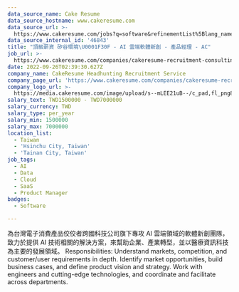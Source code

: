 ```yaml
---
data_source_name: Cake Resume
data_source_hostname: www.cakeresume.com
data_source_url: >-
  https://www.cakeresume.com/jobs?q=software&refinementList%5Blang_name%5D%5B0%5D=English&refinementList%5Bsalary_type%5D=per_year&range%5Bsalary_range%5D%5Bmin%5D=1000000&page=2
data_source_internal_id: '46843'
title: "頂級薪資 矽谷環境\U0001F30F - AI 雲端軟體新創 - 產品經理 - AC"
job_url: >-
  https://www.cakeresume.com/companies/cakeresume-recruitment-consulting/jobs/99a9b0
date: 2022-09-26T02:39:30.627Z
company_name: CakeResume Headhunting Recruitment Service
company_page_url: 'https://www.cakeresume.com/companies/cakeresume-recruitment-consulting'
company_logo_url: >-
  https://media.cakeresume.com/image/upload/s--mLEE21uB--/c_pad,fl_png8,h_200,w_200/v1620881212/vdbipassrdfr8omwzeq6.png
salary_text: TWD1500000 - TWD7000000
salary_currency: TWD
salary_type: per_year
salary_min: 1500000
salary_max: 7000000
location_list:
  - Taiwan
  - 'Hsinchu City, Taiwan'
  - 'Tainan City, Taiwan'
job_tags:
  - AI
  - Data
  - Cloud
  - SaaS
  - Product Manager
badges:
  - Software

---
```


為台灣電子消費產品佼佼者跨國科技公司旗下專攻 AI 雲端領域的軟體新創團隊，致力於提供 AI 技術相關的解決方案，來幫助企業、產業轉型，並以醫療資訊科技為主要的發展領域。 Responsibilities: Understand markets, competition, and customer/user requirements in depth. Identify market opportunities, build business cases, and define product vision and strategy. Work with engineers and cutting-edge technologies, and coordinate and facilitate across departments.